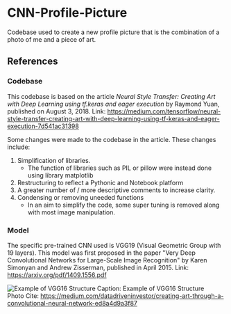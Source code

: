 # CNN-Profile-Picture
Codebase used to create a new profile picture that is the combination of a photo of me and a piece of art.

## References
### Codebase
This codebase is based on the article *Neural Style Transfer: Creating Art with Deep Learning using tf.keras and eager execution* by Raymond Yuan, published on August 3, 2018.
Link: https://medium.com/tensorflow/neural-style-transfer-creating-art-with-deep-learning-using-tf-keras-and-eager-execution-7d541ac31398

Some changes were made to the codebase in the article. These changes include:
1. Simplification of libraries.
    * The function of libraries such as PIL or pillow were instead done using library matplotlib
2. Restructuring to reflect a Pythonic and Notebook platform
3. A greater number of / more descriptive comments to increase clarity.
4. Condensing or removing uneeded functions
    * In an aim to simplify the code, some super tuning is removed along with most image manipulation.

### Model
The specific pre-trained CNN used is VGG19 (Visual Geometric Group with 19 layers). This model was first proposed in the paper "Very Deep Convolutional Networks for Large-Scale Image Recognition" by Karen Simonyan and Andrew Zisserman, published in April 2015.
Link: https://arxiv.org/pdf/1409.1556.pdf

![Example of VGG16 Structure](https://cdn-images-1.medium.com/max/1000/1*8g0VV5VKbYwawo2nfu5_qQ.png)
Caption: Example of VGG16 Structure  
Photo Cite: https://medium.com/datadriveninvestor/creating-art-through-a-convolutional-neural-network-ed8a4d9a3f87